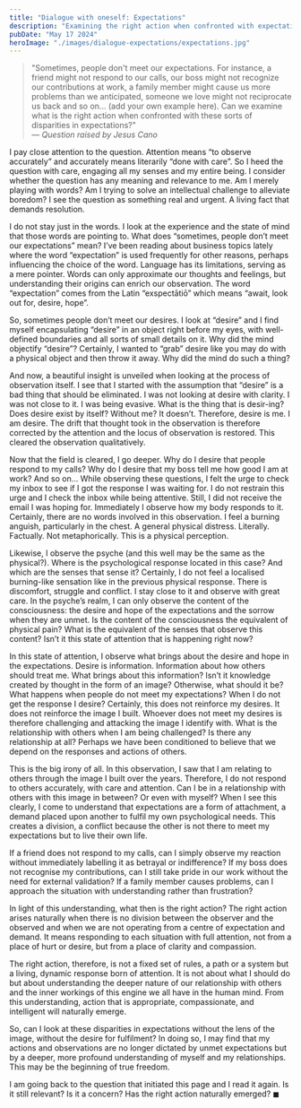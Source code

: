 ```yaml
---
title: "Dialogue with oneself: Expectations"
description: "Examining the right action when confronted with expectations"
pubDate: "May 17 2024"
heroImage: "./images/dialogue-expectations/expectations.jpg"
---
```


> "Sometimes, people don't meet our expectations. For instance, a friend might not respond to our calls, our boss might not recognize our contributions at work, a family member might cause us more problems than we anticipated, someone we love might not reciprocate us back and so on... (add your own example here). Can we examine what is the right action when confronted with these sorts of disparities in expectations?"<br/>
> — <cite>Question raised by Jesus Cano</cite>

I pay close attention to the question. Attention means “to observe accurately” and accurately means literarily “done with care”. So I heed the question with care, engaging all my senses and my entire being. I consider whether the question has any meaning and relevance to me. Am I merely playing with words? Am I trying to solve an intellectual challenge to alleviate boredom? I see the question as something real and urgent. A living fact that demands resolution.

I do not stay just in the words. I look at the experience and the state of mind that those words are pointing to. What does “sometimes, people don’t meet our expectations” mean? I’ve been reading about business topics lately where the word “expectation” is used frequently for other reasons, perhaps influencing the choice of the word. Language has its limitations, serving as a mere pointer. Words can only approximate our thoughts and feelings, but understanding their origins can enrich our observation. The word “expectation” comes from the Latin “exspectātiō” which means “await, look out for, desire, hope”.

So, sometimes people don’t meet our desires. I look at “desire” and I find myself encapsulating “desire” in an object right before my eyes, with well-defined boundaries and all sorts of small details on it. Why did the mind objectify “desire”? Certainly, I wanted to “grab” desire like you may do with a physical object and then throw it away. Why did the mind do such a thing?

And now, a beautiful insight is unveiled when looking at the process of observation itself. I see that I started with the assumption that “desire” is a bad thing that should be eliminated. I was not looking at desire with clarity. I was not close to it. I was being evasive. What is the thing that is desir-ing? Does desire exist by itself? Without me? It doesn’t. Therefore, desire is me. I am desire. The drift that thought took in the observation is therefore corrected by the attention and the locus of observation is restored. This cleared the observation qualitatively.

Now that the field is cleared, I go deeper. Why do I desire that people respond to my calls? Why do I desire that my boss tell me how good I am at work? And so on… While observing these questions, I felt the urge to check my inbox to see if I got the response I was waiting for. I do not restrain this urge and I check the inbox while being attentive. Still, I did not receive the email I was hoping for. Immediately I observe how my body responds to it. Certainly, there are no words involved in this observation. I feel a burning anguish, particularly in the chest. A general physical distress. Literally. Factually. Not metaphorically. This is a physical perception.

Likewise, I observe the psyche (and this well may be the same as the physical?). Where is the psychological response located in this case? And which are the senses that sense it? Certainly, I do not feel a localised burning-like sensation like in the previous physical response. There is discomfort, struggle and conflict. I stay close to it and observe with great care. In the psyche’s realm, I can only observe the content of the consciousness: the desire and hope of the expectations and the sorrow when they are unmet. Is the content of the consciousness the equivalent of physical pain? What is the equivalent of the senses that observe this content? Isn’t it this state of attention that is happening right now?

In this state of attention, I observe what brings about the desire and hope in the expectations. Desire is information. Information about how others should treat me. What brings about this information? Isn’t it knowledge created by thought in the form of an image? Otherwise, what should it be? What happens when people do not meet my expectations? When I do not get the response I desire? Certainly, this does not reinforce my desires. It does not reinforce the image I built. Whoever does not meet my desires is therefore challenging and attacking the image I identify with. What is the relationship with others when I am being challenged? Is there any relationship at all? Perhaps we have been conditioned to believe that we depend on the responses and actions of others.

This is the big irony of all. In this observation, I saw that I am relating to others through the image I built over the years. Therefore, I do not respond to others accurately, with care and attention. Can I be in a relationship with others with this image in between? Or even with myself? When I see this clearly, I come to understand that expectations are a form of attachment, a demand placed upon another to fulfil my own psychological needs. This creates a division, a conflict because the other is not there to meet my expectations but to live their own life.

If a friend does not respond to my calls, can I simply observe my reaction without immediately labelling it as betrayal or indifference? If my boss does not recognise my contributions, can I still take pride in our work without the need for external validation? If a family member causes problems, can I approach the situation with understanding rather than frustration?

In light of this understanding, what then is the right action? The right action arises naturally when there is no division between the observer and the observed and when we are not operating from a centre of expectation and demand. It means responding to each situation with full attention, not from a place of hurt or desire, but from a place of clarity and compassion.

The right action, therefore, is not a fixed set of rules, a path or a system but a living, dynamic response born of attention. It is not about what I should do but about understanding the deeper nature of our relationship with others and the inner workings of this engine we all have in the human mind. From this understanding, action that is appropriate, compassionate, and intelligent will naturally emerge.

So, can I look at these disparities in expectations without the lens of the image, without the desire for fulfilment? In doing so, I may find that my actions and observations are no longer dictated by unmet expectations but by a deeper, more profound understanding of myself and my relationships. This may be the beginning of true freedom.

I am going back to the question that initiated this page and I read it again. Is it still relevant? Is it a concern? Has the right action naturally emerged? ◼
